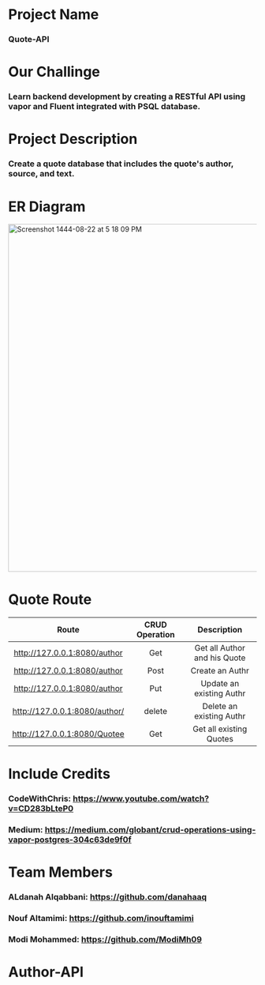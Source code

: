# Project Name
###  Quote-API

# Our Challinge
### Learn backend development by creating  a RESTful API using vapor and Fluent integrated with PSQL database.

# Project Description
### Create a quote database that includes the quote's author, source, and text.

# ER Diagram 

<img width="704" alt="Screenshot 1444-08-22 at 5 18 09 PM" src="https://user-images.githubusercontent.com/116819382/226619967-9dc35f2d-9e4d-4eb8-bf43-b34e5ea6a767.png">

# Quote Route
Route | CRUD Operation | Description
| :---: | :---: | :---: |
http://127.0.0.1:8080/author | Get | Get all Author and his Quote
http://127.0.0.1:8080/author | Post | Create an Authr
http://127.0.0.1:8080/author | Put | Update an existing Authr
http://127.0.0.1:8080/author/  | delete | Delete an existing Authr
http://127.0.0.1:8080/Quotee | Get | Get all existing Quotes 

# Include Credits

### CodeWithChris: https://www.youtube.com/watch?v=CD283bLteP0
### Medium: https://medium.com/globant/crud-operations-using-vapor-postgres-304c63de9f0f

# Team Members 
### ALdanah Alqabbani: https://github.com/danahaaq
### Nouf Altamimi: https://github.com/inouftamimi
### Modi Mohammed: https://github.com/ModiMh09



# Author-API
